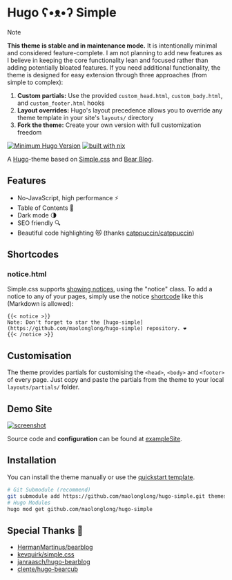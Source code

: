 # Hugo ʕ•ᴥ•ʔ Simple

> [!NOTE]
> **This theme is stable and in maintenance mode.** It is intentionally minimal and considered feature-complete. I am not planning to add new features as I believe in keeping the core functionality lean and focused rather than adding potentially bloated features. If you need additional functionality, the theme is designed for easy extension through three approaches (from simple to complex):
>
> 1. **Custom partials:** Use the provided `custom_head.html`, `custom_body.html`, and `custom_footer.html` hooks
> 2. **Layout overrides:** Hugo's layout precedence allows you to override any theme template in your site's `layouts/` directory
> 3. **Fork the theme:** Create your own version with full customization freedom

[![Minimum Hugo Version](https://img.shields.io/static/v1?label=min-HUGO-version&message=>=v0.146.0&color=blue&logo=hugo)](https://github.com/gohugoio/hugo/releases/tag/v0.146.0)
[![built with nix](https://builtwithnix.org/badge.svg)](https://builtwithnix.org)

A [Hugo](https://gohugo.io/)-theme based on [Simple.css](https://simplecss.org/) and [Bear Blog](https://bearblog.dev).

## Features

- No-JavaScript, high performance ⚡
- Table of Contents 📌
- Dark mode 🌗
- SEO friendly 🔍
- Beautiful code highlighting 😻 (thanks [catppuccin/catppuccin](https://github.com/catppuccin/catppuccin))

## Shortcodes

### notice.html

Simple.css supports [showing notices](https://test.simplecss.org/#classes), using the "notice" class. To add a notice to any of your pages, simply use the notice [shortcode](https://gohugo.io/content-management/shortcodes/) like this (Markdown is allowed):

```
{{< notice >}}
Note: Don't forget to star the [hugo-simple](https://github.com/maolonglong/hugo-simple) repository. ❤️
{{< /notice >}}
```

## Customisation

The theme provides partials for customising the `<head>`, `<body>` and `<footer>` of every page. Just copy and paste the partials from the theme to your local `layouts/partials/` folder.

## Demo Site

[![screenshot](https://raw.githubusercontent.com/maolonglong/hugo-simple/main/images/tn.png)](https://maolonglong.github.io/hugo-simple/)

Source code and **configuration** can be found at [exampleSite](https://github.com/maolonglong/hugo-simple/tree/main/exampleSite).

## Installation

You can install the theme manually or use the [quickstart template](https://github.com/maolonglong/hugo-simple-starter).

```bash
# Git Submodule (recommend)
git submodule add https://github.com/maolonglong/hugo-simple.git themes/hugo-simple
# Hugo Modules
hugo mod get github.com/maolonglong/hugo-simple
```

## Special Thanks 🎁

- [HermanMartinus/bearblog](https://github.com/HermanMartinus/bearblog)
- [kevquirk/simple.css](https://github.com/kevquirk/simple.css)
- [janraasch/hugo-bearblog](https://github.com/janraasch/hugo-bearblog)
- [clente/hugo-bearcub](https://github.com/clente/hugo-bearcub)
